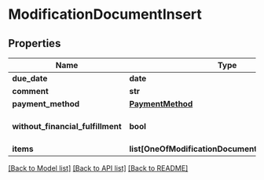 # ModificationDocumentInsert

## Properties
Name | Type | Description | Notes
------------ | ------------- | ------------- | -------------
**due_date** | **date** |  | [optional] 
**comment** | **str** |  | [optional] 
**payment_method** | [**PaymentMethod**](PaymentMethod.md) |  | [optional] 
**without_financial_fulfillment** | **bool** |  | [optional] [default to False]
**items** | **list[OneOfModificationDocumentInsertItemsItems]** |  | [optional] 

[[Back to Model list]](../README.md#documentation-for-models) [[Back to API list]](../README.md#documentation-for-api-endpoints) [[Back to README]](../README.md)

